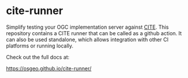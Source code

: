 # cite-runner

Simplify testing your OGC implementation server against [CITE](https://github.com/opengeospatial/cite/wiki). This
repository contains a CITE runner that can be called as a github action. It can also be used standalone, which allows
integration with other CI platforms or running locally.

Check out the full docs at:

https://osgeo.github.io/cite-runner/
